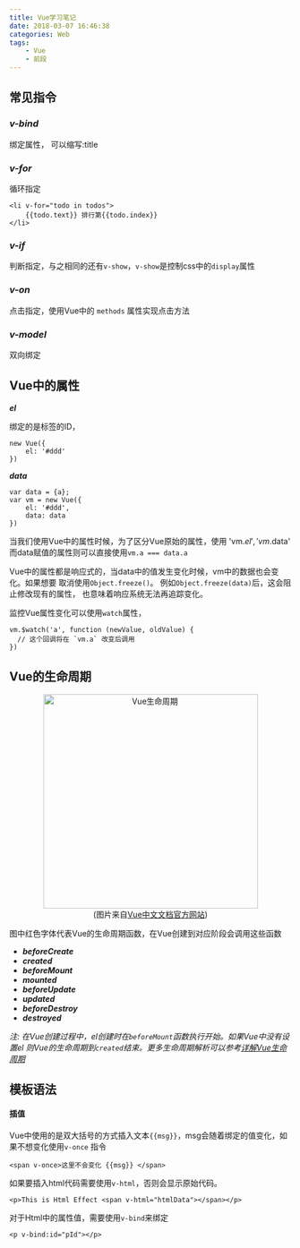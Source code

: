 ```yaml
---
title: Vue学习笔记
date: 2018-03-07 16:46:38
categories: Web
tags:
    - Vue
    - 前段
---
```


## 常见指令

###  ***v-bind***

绑定属性，<span v-bind:title="title">
可以缩写:title

###  ***v-for***

循环指定
	
	<li v-for="todo in todos">
		{{todo.text}} 排行第{{todo.index}}
    </li>

###  ***v-if***

判断指定，与之相同的还有`v-show`，`v-show`是控制css中的`display`属性

###  ***v-on***

点击指定，使用Vue中的 `methods` 属性实现点击方法

### ***v-model***

双向绑定

## Vue中的属性

***el***

绑定的是标签的ID，

	new Vue({
		el: '#ddd'
	})

***data***
	
	var data = {a};
	var vm = new Vue({
		el: '#ddd',
		data: data
	})


当我们使用Vue中的属性时候，为了区分Vue原始的属性，使用 'vm.$el', 'vm.$data'
而data赋值的属性则可以直接使用`vm.a === data.a`

Vue中的属性都是响应式的，当data中的值发生变化时候，vm中的数据也会变化。如果想要
取消使用`Object.freeze()`。 例如`Object.freeze(data)`后，这会阻止修改现有的属性，
也意味着响应系统无法再追踪变化。

监控Vue属性变化可以使用`watch`属性，

	vm.$watch('a', function (newValue, oldValue) {
	  // 这个回调将在 `vm.a` 改变后调用
	})

## Vue的生命周期

<center>
<img src="https://cn.vuejs.org/images/lifecycle.png" alt="Vue生命周期" width="383px">
<br>
(图片来自<a href="https://cn.vuejs.org/v2/guide/instance.html#%E6%95%B0%E6%8D%AE%E4%B8%8E%E6%96%B9%E6%B3%95">Vue中文文档官方网站</a>)</center>



图中红色字体代表Vue的生命周期函数，在Vue创建到对应阶段会调用这些函数

* ***beforeCreate***
* ***created***
* ***beforeMount***
* ***mounted***
* ***beforeUpdate***
* ***updated***
* ***beforeDestroy***
* ***destroyed***

*注: 在Vue创建过程中，el创建时在`beforeMount`函数执行开始。如果Vue中没有设置el
则Vue的生命周期到`created`结束。更多生命周期解析可以参考[详解Vue生命周期](https://segmentfault.com/a/1190000011381906)*

## 模板语法

#### 插值

Vue中使用的是双大括号的方式插入文本`{{msg}}`，msg会随着绑定的值变化，如果不想变化使用`v-once`	指令

	<span v-once>这里不会变化 {{msg}} </span>

如果要插入html代码需要使用`v-html`，否则会显示原始代码。
	
	<p>This is Html Effect <span v-html="htmlData"></span></p>

对于Html中的属性值，需要使用`v-bind`来绑定

	<p v-bind:id="pId"></p>





